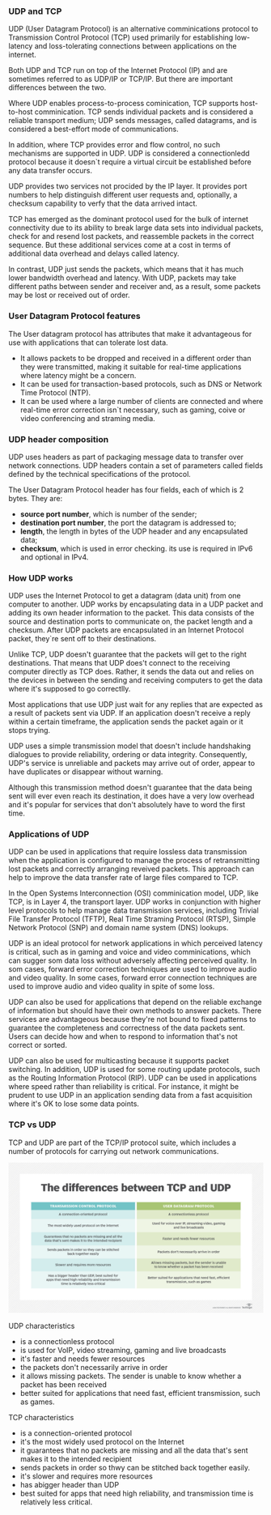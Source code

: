 ### UDP and TCP
UDP (User Datagram Protocol) is an alternative comminications protocol to Transmission Control Protocol (TCP) used primarily for establishing low-latency and loss-tolerating connections between applications on the internet.

Both UDP and TCP run on top of the Internet Protocol (IP) and are sometimes referred to as UDP/IP or TCP/IP. But there are important differences between the two.

Where UDP enables process-to-process cominication, TCP supports host-to-host comminication. TCP sends individual packets and is considered a reliable transport medium; UDP sends messages, called datagrams, and is considered a best-effort mode of communications.

In addition, where TCP provides error and flow control, no such mechanisms are supported in UDP. UDP is considered a connectionledd protocol because it doesn`t require a virtual circuit be established before any data transfer occurs.

UDP provides two services not procided by the IP layer. It provides port numbers to help distinguish different user requests and, optionally, a checksum capability to verfy that the data arrived intact.

TCP has emerged as the dominant protocol used for the bulk of internet connectivity due to its ability to break large data sets into individual packets, check for and resend lost packets, and reassemble packets in the correct sequence. But these additional services come at a cost in terms of additional data overhead and delays called latency.

In contrast, UDP just sends the packets, which means that it has much lower bandwidth overhead and latency. With UDP, packets may take different paths between sender and receiver and, as a result, some packets may be lost or received out of order.

### User Datagram Protocol features

The User datagram protocol has attributes that make it advantageous for use with applications that can tolerate lost data.

- It allows packets to be dropped and received in a different order than they were transmitted, making it suitable for real-time applications where latency might be a concern.
- It can be used for transaction-based protocols, such as DNS or Network Time Protocol (NTP).
- It can be used where a large number of clients are connected and where real-time error correction isn`t necessary, such as gaming, coive or video conferencing and straming media.

### UDP header composition

UDP uses headers as part of packaging message data to transfer over network connections. UDP headers contain a set of parameters called fields defined by the technical specifications of the protocol.

The User Datagram Protocol header has four fields, each of which is 2 bytes. They are:
- <strong>source port number</strong>, which is number of the sender;
- <strong>destination port number</strong>, the port the datagram is addressed to;
- <strong>length</strong>, the length in bytes of the UDP header and any encapsulated data;
- <strong>checksum</strong>, which is used in error checking. its use is required in IPv6 and optional in IPv4.

### How UDP works

UDP uses the Internet Protocol to get a datagram (data unit) from one computer to another. UDP works by encapsulating data in a UDP packet and adding its own header information to the packet. This data consists of the source and destination ports to communicate on, the packet length and a checksum. After UDP packets are encapsulated in an Internet Protocol packet, they`re sent off to their destinations.

Unlike TCP, UDP doesn't guarantee that the packets will get to the right destinations. That means that UDP does't connect to the receiving computer directly as TCP does. Rather, it sends the data out and relies on the devices in between the sending and receiving computers to get the data where it's supposed to go correctlly.

Most applications that use UDP just wait for any replies that are expected as a result of packets sent via UDP. If an application doesn't receive a reply within a certain timeframe, the application sends the packet again or it stops trying.

UDP uses a simple transmission model that doesn't include handshaking dialogues to provide reliability, ordering or data integrity. Consequently, UDP's service is unreliable and packets may arrive out of order, appear to have duplicates or disappear without warning.

Although this transmission method doesn't guarantee that the data being sent will ever even reach its destination, it does have a very low overhead and it's popular for services that don't absolutely have to word the first time.

### Applications of UDP

UDP can be used in applications that require lossless data transmission when the application is configured to manage the process of retransmitting lost packets and correctly arranging reveived packets. This approach can help to improve the data transfer rate of large files compared to TCP.

In the Open Systems Interconnection (OSI) comminication model, UDP, like TCP, is in Layer 4, the transport layer. UDP works in conjunction with higher level protocols to help manage data transmission services, including Trivial File Transfer Protocol (TFTP), Real Time Straming Protocol (RTSP), Simple Network Protocol (SNP) and domain name system (DNS) lookups.

UDP is an ideal protocol for network applications in which perceived latency is critical, such as in gaming and voice and video comminications, which can sugger som data loss without adversely affecting perceived quality. In som cases, forward error correction techniques are used to improve audio and video quality. In some cases, forward error connection techniques are used to improve audio and video quality in spite of some loss.

UDP can also be used for applications that depend on the reliable exchange of information but should have their own methods to answer packets. There services are advantageous because they're not bound to fixed patterns to guarantee the completeness and correctness of the data packets sent. Users can decide how and when to respond to information that's not correct or sorted.

UDP can also be used for multicasting because it supports packet switching. In addition, UDP is used for some routing update protocols, such as the Routing Information Protocol (RIP). UDP can be used in applications where speed rather than reliability is critical. For instance, it might be prudent to use UDP in an application sending data from a fast acquisition where it's OK to lose some data points.

### TCP vs UDP

TCP and UDP are part of the TCP/IP protocol suite, which includes a number of protocols for carrying out network communications.

![img](../Images/Network/TCPAndUDP/1.png)

UDP characteristics
- is a connectionless protocol
- is used for VoIP, video streaming, gaming and live broadcasts
- it's faster and needs fewer resources
- the packets don't necessarily arrive in order
- it allows missing packets. The sender is unable to know whether a packet has been received
- better suited for applications that need fast, efficient transmission, such as games.

TCP characteristics
- is a connection-oriented protocol
- it's the most widely used protocol on the Internet
- it guarantees that no packets are missing and all the data that's sent makes it to the intended recipient
- sends packets in order so thwy can be stitched back together easily.
- it's slower and requires more resources
- has abigger header than UDP
- best suited for apps that need high reliability, and transmission time is relatively less critical.